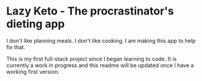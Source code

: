# Lazy Keto - The procrastinator's  dieting app
I don't like planning meals. I don't like cooking. I am making this app to help fix that.  

This is my first full-stack project since I began learning to code. It is currently a work in progress and this readme will be updated once I have a working first version. 
